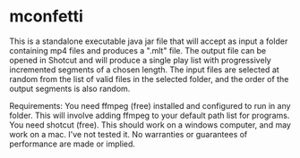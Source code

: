 # mconfetti
This is a standalone executable java jar file that will accept as input a folder containing mp4 files and produces a ".mlt" file.
The output file can be opened in Shotcut and will produce a single play list with progressively incremented segments of a 
chosen length. The input files are selected at random from the list of valid files in the selected folder, and the order of the output segments is also random.

Requirements: 
You need ffmpeg (free) installed and configured to run in any folder. This will involve adding ffmpeg to your default path
list for programs.
You need shotcut (free).
This should work on a windows computer, and may work on a mac. I've not tested it.
No warranties or guarantees of performance are made or implied.
